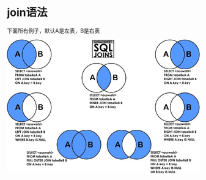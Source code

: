# join语法
下面所有例子，默认A是左表，B是右表

![MyImage](https://github.com/InspireYi/Learn-doc/blob/master/DataBase/join/img/all%20join.jpg 'ImageTitle')